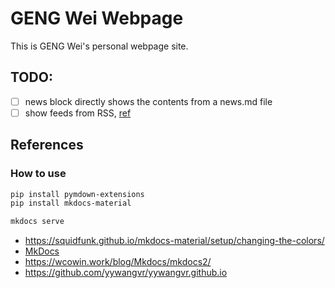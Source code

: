 # GENG Wei Webpage

This is GENG Wei's personal webpage site.


## TODO:

- [ ] news block directly shows the contents from a news.md file
- [ ] show feeds from RSS, [ref](https://docs.rsshub.app/ecosystem)

## References

### How to use

```bash
pip install pymdown-extensions
pip install mkdocs-material

mkdocs serve
```
- https://squidfunk.github.io/mkdocs-material/setup/changing-the-colors/
- [MkDocs](https://www.mkdocs.org/)
- https://wcowin.work/blog/Mkdocs/mkdocs2/
- https://github.com/yywangvr/yywangvr.github.io